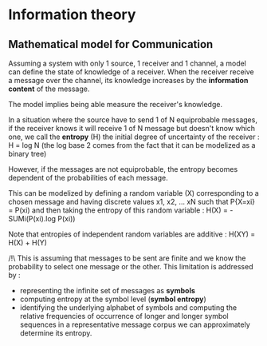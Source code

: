 # Information theory

## Mathematical model for Communication

Assuming a system with only 1 source, 1 receiver and 1 channel, a model can
define the state of knowledge of a receiver. When the receiver receive
a message over the channel, its knowledge increases by the **information content** of the message.

The model implies being able measure the receiver's knowledge. 

In a situation where the source have to send 1 of N equiprobable messages, if
the receiver knows it will receive 1 of N message but doesn't know which one,
we call the **entropy** (H) the initial degree of uncertainty of the receiver : H = log N (the log base 2 comes from the fact that it can be modelized as a binary tree)

However, if the messages are not equiprobable, the entropy becomes dependent of the probabilities of each message.

This can be modelized by defining a random variable (X) corresponding to a chosen message and having discrete values x1, x2, ... xN such that P{X=xi} = P(xi) and then taking the entropy of this random variable : H(X) = -SUMi(P(xi).log P(xi))

Note that entropies of independent random variables are additive : H(XY) = H(X) + H(Y)


/!\ This is assuming that messages to be sent are finite and we know the probability to select one message or the other. This limitation is addressed by :
 - representing the infinite set of messages as **symbols**
 - computing entropy at the symbol level (**symbol entropy**)
 - identifying the underlying alphabet of symbols and computing the relative frequencies of occurrence of longer and longer symbol sequences in a representative message corpus we can approximately determine its entropy.
